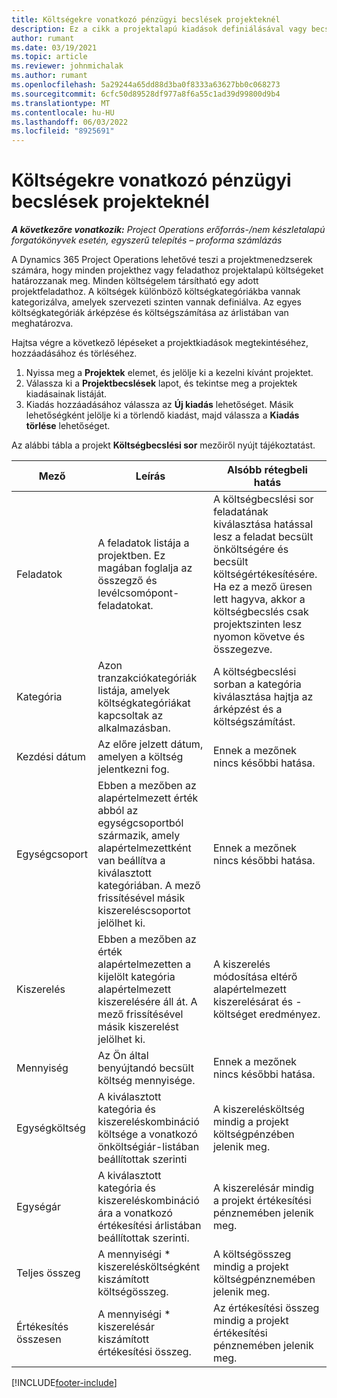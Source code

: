```yaml
---
title: Költségekre vonatkozó pénzügyi becslések projekteknél
description: Ez a cikk a projektalapú kiadások definiálásával vagy becslésével kapcsolatban tartalmaz tájékoztatást.
author: rumant
ms.date: 03/19/2021
ms.topic: article
ms.reviewer: johnmichalak
ms.author: rumant
ms.openlocfilehash: 5a29244a65dd88d3ba0f8333a63627bb0c068273
ms.sourcegitcommit: 6cfc50d89528df977a8f6a55c1ad39d99800d9b4
ms.translationtype: MT
ms.contentlocale: hu-HU
ms.lasthandoff: 06/03/2022
ms.locfileid: "8925691"
---
```

# <a name="financial-estimates-for-expenses-on-projects"></a>Költségekre vonatkozó pénzügyi becslések projekteknél
_**A következőre vonatkozik:** Project Operations erőforrás-/nem készletalapú forgatókönyvek esetén, egyszerű telepítés – proforma számlázás_

A Dynamics 365 Project Operations lehetővé teszi a projektmenedzserek számára, hogy minden projekthez vagy feladathoz projektalapú költségeket határozzanak meg. Minden költségelem társítható egy adott projektfeladathoz. A költségek különböző költségkategóriákba vannak kategorizálva, amelyek szervezeti szinten vannak definiálva. Az egyes költségkategóriák árképzése és költségszámítása az árlistában van meghatározva. 

Hajtsa végre a következő lépéseket a projektkiadások megtekintéséhez, hozzáadásához és törléséhez.

1. Nyissa meg a **Projektek** elemet, és jelölje ki a kezelni kívánt projektet.
2. Válassza ki a **Projektbecslések** lapot, és tekintse meg a projektek kiadásainak listáját.
3. Kiadás hozzáadásához válassza az **Új kiadás** lehetőséget. Másik lehetőségként jelölje ki a törlendő kiadást, majd válassza a **Kiadás törlése** lehetőséget.

Az alábbi tábla a projekt **Költségbecslési sor** mezőiről nyújt tájékoztatást. 

| **Mező** | **Leírás** | **Alsóbb rétegbeli hatás** |
| --- | --- | --- |
| Feladatok | A feladatok listája a projektben. Ez magában foglalja az összegző és levélcsomópont-feladatokat. | A költségbecslési sor feladatának kiválasztása hatással lesz a feladat becsült önköltségére és becsült költségértékesítésére. Ha ez a mező üresen lett hagyva, akkor a költségbecslés csak projektszinten lesz nyomon követve és összegezve. |
| Kategória | Azon tranzakciókategóriák listája, amelyek költségkategóriákat kapcsoltak az alkalmazásban. | A költségbecslési sorban a kategória kiválasztása hajtja az árképzést és a költségszámítást. |
| Kezdési dátum | Az előre jelzett dátum, amelyen a költség jelentkezni fog. | Ennek a mezőnek nincs későbbi hatása. |
| Egységcsoport | Ebben a mezőben az alapértelmezett érték abból az egységcsoportból származik, amely alapértelmezettként van beállítva a kiválasztott kategóriában. A mező frissítésével másik kiszereléscsoportot jelölhet ki. | Ennek a mezőnek nincs későbbi hatása. |
| Kiszerelés | Ebben a mezőben az érték alapértelmezetten a kijelölt kategória alapértelmezett kiszerelésére áll át. A mező frissítésével másik kiszerelést jelölhet ki. | A kiszerelés módosítása eltérő alapértelmezett kiszerelésárat és -költséget eredményez. |
| Mennyiség | Az Ön által benyújtandó becsült költség mennyisége. | Ennek a mezőnek nincs későbbi hatása. |
| Egységköltség | A kiválasztott kategória és kiszereléskombináció költsége a vonatkozó önköltségiár-listában beállítottak szerinti | A kiszerelésköltség mindig a projekt költségpénzében jelenik meg. |
| Egységár | A kiválasztott kategória és kiszereléskombináció ára a vonatkozó értékesítési árlistában beállítottak szerinti. | A kiszerelésár mindig a projekt értékesítési pénznemében jelenik meg. |
| Teljes összeg | A mennyiségi \* kiszerelésköltségként kiszámított költségösszeg.| A költségösszeg mindig a projekt költségpénznemében jelenik meg. |
| Értékesítés összesen | A mennyiségi \* kiszerelésár kiszámított értékesítési összeg. | Az értékesítési összeg mindig a projekt értékesítési pénznemében jelenik meg. |


[!INCLUDE[footer-include](../includes/footer-banner.md)]
